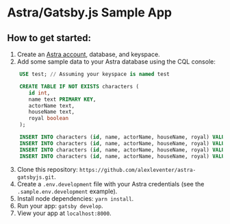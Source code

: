 # Astra/Gatsby.js Sample App

## How to get started:
1. Create an [Astra account](https://astra.datastax.com/register), database, and keyspace.
2. Add some sample data to your Astra database using the CQL console:

```sql
    USE test; // Assuming your keyspace is named test

    CREATE TABLE IF NOT EXISTS characters (
       id int,
       name text PRIMARY KEY,
       actorName text,
       houseName text,
       royal boolean
    );

    INSERT INTO characters (id, name, actorName, houseName, royal) VALUES (1, 'Jon Snow', 'Kit Harington', 'Stark', true);
    INSERT INTO characters (id, name, actorName, houseName, royal) VALUES (2, 'Daenerys Targaryen', 'Emilia Clarke', 'Targaryen', true);
    INSERT INTO characters (id, name, actorName, houseName, royal) VALUES (3, 'Tyrion Lannister', 'Peter Dinklage', 'Lannister', false);
    INSERT INTO characters (id, name, actorName, houseName, royal) VALUES (4, 'Arya Stark', 'Maisie Williams', 'Stark', false);
```
3. Clone this repository: `https://github.com/alexleventer/astra-gatsbyjs.git`.
4. Create a `.env.development` file with your Astra credentials (see the `.sample.env.development` example).
5. Install node dependencies: `yarn install`.
6. Run your app: `gatsby develop`.
7. View your app at `localhost:8000`.
